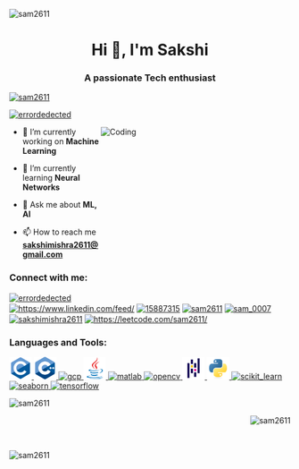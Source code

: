 
<p align="left"> <img src="https://media.licdn.com/dms/image/C4E16AQGWIL4ziD2ZsA/profile-displaybackgroundimage-shrink_350_1400/0/1636780584322?e=1677110400&v=beta&t=5Fs7WHUyuUs1VrdWNL54aZSDf9sipQyst5prkx894c8" alt="sam2611" /> </p>

<h1 align="center">Hi 👋, I'm Sakshi</h1>
<h3 align="center">A passionate Tech enthusiast</h3>




<p align="left"> <a href="https://github-profile-trophy.vercel.app/?username=ryo-ma&theme=onedark"><img src="https://github-profile-trophy.vercel.app/?username=sam2611" alt="sam2611" /></a> </p>

<p align="left"> <a href="https://twitter.com/errordedected" target="blank"><img src="https://img.shields.io/twitter/follow/errordedected?logo=twitter&style=for-the-badge" alt="errordedected" /></a> </p>

<img align="right" alt="Coding" width="340" height="300" src="https://blogger.googleusercontent.com/img/a/AVvXsEgh9adZdfU4H7QMzw7qRWt_cR_xS_Cayq4MXZhpWGLf_xseGi4X5iRxbrsm0Jp5lpwhxTajumE0Ahht9YexXQMZRjuZJQUbCQ9Q1sP8vSju8qZ6WEQGorl67dq5cFNxSsxQh0GLCtX4M8Ow7D9s7VnkPjt1haSGegFkZgvfONFGlD_OfpuD4mlE2tIZ=s320">


- 🔭 I’m currently working on **Machine Learning**

- 🌱 I’m currently learning **Neural Networks**

- 💬 Ask me about **ML, AI**

- 📫 How to reach me **sakshimishra2611@gmail.com**

<h3 align="left">Connect with me:</h3>
<p align="left">
<a href="https://twitter.com/errordedected" target="blank"><img align="center" src="https://raw.githubusercontent.com/rahuldkjain/github-profile-readme-generator/master/src/images/icons/Social/twitter.svg" alt="errordedected" height="30" width="40" /></a>
<a href="https://linkedin.com/in/https://www.linkedin.com/feed/" target="blank"><img align="center" src="https://raw.githubusercontent.com/rahuldkjain/github-profile-readme-generator/master/src/images/icons/Social/linked-in-alt.svg" alt="https://www.linkedin.com/feed/" height="30" width="40" /></a>
<a href="https://stackoverflow.com/users/15887315" target="blank"><img align="center" src="https://raw.githubusercontent.com/rahuldkjain/github-profile-readme-generator/master/src/images/icons/Social/stack-overflow.svg" alt="15887315" height="30" width="40" /></a>
<a href="https://kaggle.com/sam2611" target="blank"><img align="center" src="https://raw.githubusercontent.com/rahuldkjain/github-profile-readme-generator/master/src/images/icons/Social/kaggle.svg" alt="sam2611" height="30" width="40" /></a>
<a href="https://www.codechef.com/users/sam_0007" target="blank"><img align="center" src="https://cdn.jsdelivr.net/npm/simple-icons@3.1.0/icons/codechef.svg" alt="sam_0007" height="30" width="40" /></a>
<a href="https://www.hackerrank.com/sakshimishra2611" target="blank"><img align="center" src="https://raw.githubusercontent.com/rahuldkjain/github-profile-readme-generator/master/src/images/icons/Social/hackerrank.svg" alt="sakshimishra2611" height="30" width="40" /></a>
<a href="https://www.leetcode.com/sam2611/" target="blank"><img align="center" src="https://raw.githubusercontent.com/rahuldkjain/github-profile-readme-generator/master/src/images/icons/Social/leet-code.svg" alt="https://leetcode.com/sam2611/" height="30" width="40" /></a>
</p>

<h3 align="left">Languages and Tools:</h3>
<p align="left"> <a href="https://www.cprogramming.com/" target="_blank" rel="noreferrer"> <img src="https://raw.githubusercontent.com/devicons/devicon/master/icons/c/c-original.svg" alt="c" width="40" height="40"/> </a> <a href="https://www.w3schools.com/cpp/" target="_blank" rel="noreferrer"> <img src="https://raw.githubusercontent.com/devicons/devicon/master/icons/cplusplus/cplusplus-original.svg" alt="cplusplus" width="40" height="40"/> </a> <a href="https://cloud.google.com" target="_blank" rel="noreferrer"> <img src="https://www.vectorlogo.zone/logos/google_cloud/google_cloud-icon.svg" alt="gcp" width="40" height="40"/> </a> <a href="https://www.java.com" target="_blank" rel="noreferrer"> <img src="https://raw.githubusercontent.com/devicons/devicon/master/icons/java/java-original.svg" alt="java" width="40" height="40"/> </a> <a href="https://www.mathworks.com/" target="_blank" rel="noreferrer"> <img src="https://upload.wikimedia.org/wikipedia/commons/2/21/Matlab_Logo.png" alt="matlab" width="40" height="40"/> </a> <a href="https://opencv.org/" target="_blank" rel="noreferrer"> <img src="https://www.vectorlogo.zone/logos/opencv/opencv-icon.svg" alt="opencv" width="40" height="40"/> </a> <a href="https://pandas.pydata.org/" target="_blank" rel="noreferrer"> <img src="https://raw.githubusercontent.com/devicons/devicon/2ae2a900d2f041da66e950e4d48052658d850630/icons/pandas/pandas-original.svg" alt="pandas" width="40" height="40"/> </a> <a href="https://www.python.org" target="_blank" rel="noreferrer"> <img src="https://raw.githubusercontent.com/devicons/devicon/master/icons/python/python-original.svg" alt="python" width="40" height="40"/> </a> <a href="https://scikit-learn.org/" target="_blank" rel="noreferrer"> <img src="https://upload.wikimedia.org/wikipedia/commons/0/05/Scikit_learn_logo_small.svg" alt="scikit_learn" width="40" height="40"/> </a> <a href="https://seaborn.pydata.org/" target="_blank" rel="noreferrer"> <img src="https://seaborn.pydata.org/_images/logo-mark-lightbg.svg" alt="seaborn" width="40" height="40"/> </a> <a href="https://www.tensorflow.org" target="_blank" rel="noreferrer"> <img src="https://www.vectorlogo.zone/logos/tensorflow/tensorflow-icon.svg" alt="tensorflow" width="40" height="40"/> </a> </p>

<p><img align="left" src="https://github-readme-stats.vercel.app/api/top-langs?username=sam2611&show_icons=true&locale=en&layout=compact" alt="sam2611" /></p>
<br>
<p>&nbsp;<img align="right" src="https://github-readme-stats.vercel.app/api?username=sam2611&show_icons=true&locale=en" alt="sam2611" /></p>
<br>
<p><img align="left" src="https://github-readme-streak-stats.herokuapp.com/?user=sam2611&" alt="sam2611" /></p>
